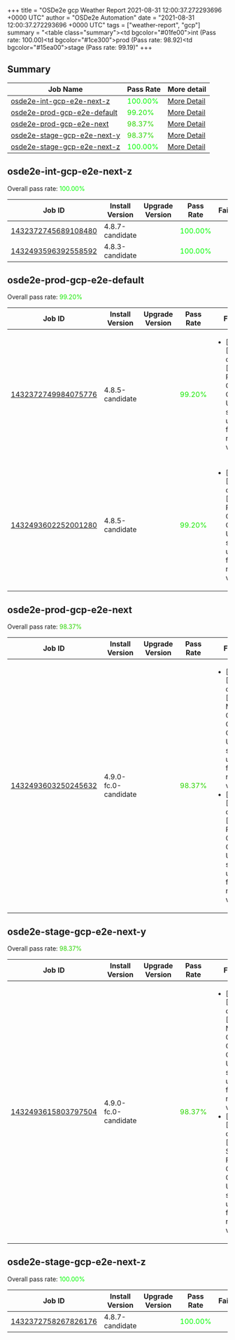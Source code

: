 +++
title = "OSDe2e gcp Weather Report 2021-08-31 12:00:37.272293696 +0000 UTC"
author = "OSDe2e Automation"
date = "2021-08-31 12:00:37.272293696 +0000 UTC"
tags = ["weather-report", "gcp"]
summary = "<table class=\"summary\"><tr><td bgcolor=\"#01fe00\"></td><td>int (Pass rate: 100.00)</td></tr><tr><td bgcolor=\"#1ce300\"></td><td>prod (Pass rate: 98.92)</td></tr><tr><td bgcolor=\"#15ea00\"></td><td>stage (Pass rate: 99.19)</td></tr></table>"
+++
## Summary

| Job Name | Pass Rate | More detail |
|----------|-----------|-------------|
|[osde2e-int-gcp-e2e-next-z](https://prow.ci.openshift.org/?job=osde2e-int-gcp-e2e-next-z)| <span style="color:#01fe00;">100.00%</span>|[More Detail](#osde2e-int-gcp-e2e-next-z)|
|[osde2e-prod-gcp-e2e-default](https://prow.ci.openshift.org/?job=osde2e-prod-gcp-e2e-default)| <span style="color:#15ea00;">99.20%</span>|[More Detail](#osde2e-prod-gcp-e2e-default)|
|[osde2e-prod-gcp-e2e-next](https://prow.ci.openshift.org/?job=osde2e-prod-gcp-e2e-next)| <span style="color:#2ad500;">98.37%</span>|[More Detail](#osde2e-prod-gcp-e2e-next)|
|[osde2e-stage-gcp-e2e-next-y](https://prow.ci.openshift.org/?job=osde2e-stage-gcp-e2e-next-y)| <span style="color:#2ad500;">98.37%</span>|[More Detail](#osde2e-stage-gcp-e2e-next-y)|
|[osde2e-stage-gcp-e2e-next-z](https://prow.ci.openshift.org/?job=osde2e-stage-gcp-e2e-next-z)| <span style="color:#01fe00;">100.00%</span>|[More Detail](#osde2e-stage-gcp-e2e-next-z)|



## osde2e-int-gcp-e2e-next-z

Overall pass rate: <span style="color:#01fe00;">100.00%</span>

| Job ID | Install Version | Upgrade Version | Pass Rate | Failures |
|--------|-----------------|-----------------|-----------|----------|
[1432372745689108480](https://prow.ci.openshift.org/view/gs/origin-ci-test/logs/osde2e-int-gcp-e2e-next-z/1432372745689108480) | 4.8.7-candidate |  | <span style="color:#01fe00;">100.00%</span>|
[1432493596392558592](https://prow.ci.openshift.org/view/gs/origin-ci-test/logs/osde2e-int-gcp-e2e-next-z/1432493596392558592) | 4.8.3-candidate |  | <span style="color:#01fe00;">100.00%</span>|



## osde2e-prod-gcp-e2e-default

Overall pass rate: <span style="color:#15ea00;">99.20%</span>

| Job ID | Install Version | Upgrade Version | Pass Rate | Failures |
|--------|-----------------|-----------------|-----------|----------|
[1432372749984075776](https://prow.ci.openshift.org/view/gs/origin-ci-test/logs/osde2e-prod-gcp-e2e-default/1432372749984075776) | 4.8.5-candidate |  | <span style="color:#15ea00;">99.20%</span>|<ul><li>[install] [Suite: operators] [OSD] RBAC Operator Operator Upgrade should upgrade from the replaced version</li></ul>
[1432493602252001280](https://prow.ci.openshift.org/view/gs/origin-ci-test/logs/osde2e-prod-gcp-e2e-default/1432493602252001280) | 4.8.5-candidate |  | <span style="color:#15ea00;">99.20%</span>|<ul><li>[install] [Suite: operators] [OSD] RBAC Operator Operator Upgrade should upgrade from the replaced version</li></ul>



## osde2e-prod-gcp-e2e-next

Overall pass rate: <span style="color:#2ad500;">98.37%</span>

| Job ID | Install Version | Upgrade Version | Pass Rate | Failures |
|--------|-----------------|-----------------|-----------|----------|
[1432493603250245632](https://prow.ci.openshift.org/view/gs/origin-ci-test/logs/osde2e-prod-gcp-e2e-next/1432493603250245632) | 4.9.0-fc.0-candidate |  | <span style="color:#2ad500;">98.37%</span>|<ul><li>[install] [Suite: operators] [OSD] Must Gather Operator Operator Upgrade should upgrade from the replaced version</li><li>[install] [Suite: operators] [OSD] RBAC Operator Operator Upgrade should upgrade from the replaced version</li></ul>



## osde2e-stage-gcp-e2e-next-y

Overall pass rate: <span style="color:#2ad500;">98.37%</span>

| Job ID | Install Version | Upgrade Version | Pass Rate | Failures |
|--------|-----------------|-----------------|-----------|----------|
[1432493615803797504](https://prow.ci.openshift.org/view/gs/origin-ci-test/logs/osde2e-stage-gcp-e2e-next-y/1432493615803797504) | 4.9.0-fc.0-candidate |  | <span style="color:#2ad500;">98.37%</span>|<ul><li>[install] [Suite: operators] [OSD] Must Gather Operator Operator Upgrade should upgrade from the replaced version</li><li>[install] [Suite: operators] [OSD] Splunk Forwarder Operator Operator Upgrade should upgrade from the replaced version</li></ul>



## osde2e-stage-gcp-e2e-next-z

Overall pass rate: <span style="color:#01fe00;">100.00%</span>

| Job ID | Install Version | Upgrade Version | Pass Rate | Failures |
|--------|-----------------|-----------------|-----------|----------|
[1432372758267826176](https://prow.ci.openshift.org/view/gs/origin-ci-test/logs/osde2e-stage-gcp-e2e-next-z/1432372758267826176) | 4.8.7-candidate |  | <span style="color:#01fe00;">100.00%</span>|




